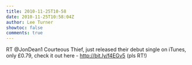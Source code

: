 ```yaml
---
title: 2010-11-25T10-58
date: 2010-11-25T10:58:04Z
author: Lee Turner
showtoc: false
comments: true
---
```


RT @JonDean1 Courteous Thief, just released their debut single on iTunes, only £0.79, check it out here - http://bit.ly/f4EGv5 (pls RT!)


